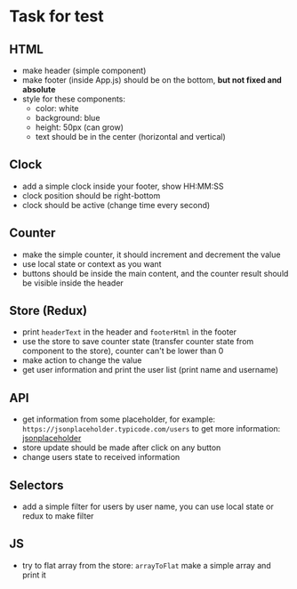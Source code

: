 # Task for test

## HTML

- make header (simple component)
- make footer (inside App.js) should be on the bottom, **but not fixed and absolute**
- style for these components:
    - color: white
    - background: blue
    - height: 50px (can grow)
    - text should be in the center (horizontal and vertical)

## Clock

- add a simple clock inside your footer, show HH:MM:SS
- clock position should be right-bottom
- clock should be active (change time every second)

## Counter

- make the simple counter, it should increment and decrement the value
- use local state or context as you want
- buttons should be inside the main content, and the counter result should be visible inside the header

## Store (Redux)

- print `headerText` in the header and `footerHtml` in the footer
- use the store to save counter state (transfer counter state from component to the store), counter can't be lower than 0
- make action to change the value
- get user information and print the user list (print name and username)

## API

- get information from some placeholder, for example: `https://jsonplaceholder.typicode.com/users` to get more information: [jsonplaceholder](https://jsonplaceholder.typicode.com/)
- store update should be made after click on any button
- change users state to received information

## Selectors

- add a simple filter for users by user name, you can use local state or redux to make filter

## JS

- try to flat array from the store: `arrayToFlat` make a simple array and print it
